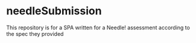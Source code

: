 # needleSubmission
This repository is for a SPA written for a Needle! assessment according to the spec they provided
